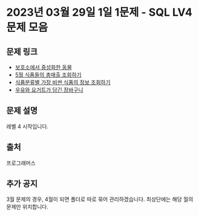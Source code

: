# 2023년 03월 29일 1일 1문제 - SQL LV4 문제 모음

## 문제 링크

- [보호소에서 중성화한 동물](https://school.programmers.co.kr/learn/courses/30/lessons/59045)
- [5월 식품들의 총매출 조회하기](https://school.programmers.co.kr/learn/courses/30/lessons/131117)
- [식품분류별 가장 비싼 식품의 정보 조회하기](https://school.programmers.co.kr/learn/courses/30/lessons/131116)
- [우유와 요거트가 담긴 장바구니](https://school.programmers.co.kr/learn/courses/30/lessons/62284)

## 문제 설명

레벨 4 시작입니다.

## 출처

프로그래머스

## 추가 공지

3월 문제의 경우, 4월이 되면 폴더로 따로 묶어 관리하겠습니다.
최상단에는 해당 월의 문제만 위치합니다.
